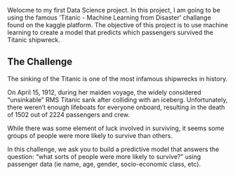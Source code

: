 Welocme to my first Data Science project.
In this project,  I am going to be using the famous 'Titanic - Machine Learning from Disaster' challange found on the kaggle platform.
The objective of this project is to use machine learning to create a model that predicts which passengers survived the Titanic shipwreck.
## The Challenge
The sinking of the Titanic is one of the most infamous shipwrecks in history.

On April 15, 1912, during her maiden voyage, the widely considered “unsinkable” RMS Titanic sank after colliding with an iceberg. Unfortunately, there weren’t enough lifeboats for everyone onboard, resulting in the death of 1502 out of 2224 passengers and crew.

While there was some element of luck involved in surviving, it seems some groups of people were more likely to survive than others.

In this challenge, we ask you to build a predictive model that answers the question: “what sorts of people were more likely to survive?” using passenger data (ie name, age, gender, socio-economic class, etc).